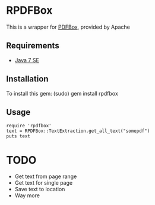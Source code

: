 # RPDFBox #
This is a wrapper for [PDFBox](http://pdfbox.apache.org), provided by Apache

## Requirements ##
* [Java 7 SE](http://java.oracle.com)

## Installation ##
To install this gem:
    (sudo) gem install rpdfbox

## Usage ##
    require 'rpdfbox'
    text = RPDFBox::TextExtraction.get_all_text("somepdf")
    puts text

# TODO #
* Get text from page range
* Get text for single page
* Save text to location
* Way more